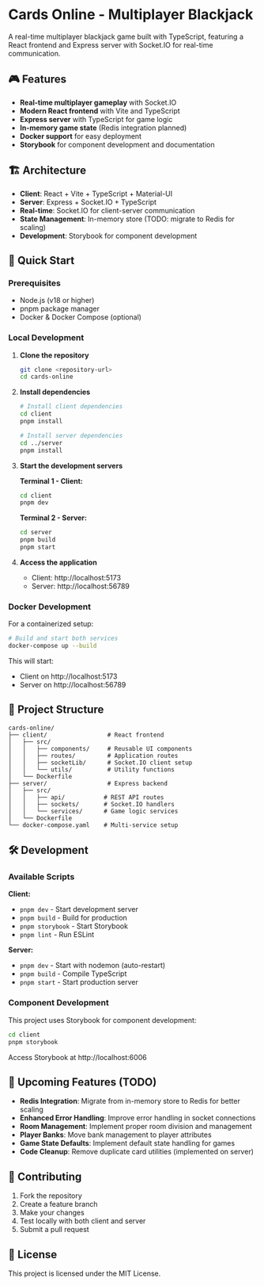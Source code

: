 # Cards Online - Multiplayer Blackjack

A real-time multiplayer blackjack game built with TypeScript, featuring a React frontend and Express server with Socket.IO for real-time communication.

## 🎮 Features

- **Real-time multiplayer gameplay** with Socket.IO
- **Modern React frontend** with Vite and TypeScript
- **Express server** with TypeScript for game logic
- **In-memory game state** (Redis integration planned)
- **Docker support** for easy deployment
- **Storybook** for component development and documentation

## 🏗️ Architecture

- **Client**: React + Vite + TypeScript + Material-UI
- **Server**: Express + Socket.IO + TypeScript
- **Real-time**: Socket.IO for client-server communication
- **State Management**: In-memory store (TODO: migrate to Redis for scaling)
- **Development**: Storybook for component development

## 🚀 Quick Start

### Prerequisites
- Node.js (v18 or higher)
- pnpm package manager
- Docker & Docker Compose (optional)

### Local Development

1. **Clone the repository**
   ```bash
   git clone <repository-url>
   cd cards-online
   ```

2. **Install dependencies**
   ```bash
   # Install client dependencies
   cd client
   pnpm install

   # Install server dependencies
   cd ../server
   pnpm install
   ```

3. **Start the development servers**
   
   **Terminal 1 - Client:**
   ```bash
   cd client
   pnpm dev
   ```
   
   **Terminal 2 - Server:**
   ```bash
   cd server
   pnpm build
   pnpm start
   ```

4. **Access the application**
   - Client: http://localhost:5173
   - Server: http://localhost:56789

### Docker Development

For a containerized setup:

```bash
# Build and start both services
docker-compose up --build

```

This will start:
- Client on http://localhost:5173
- Server on http://localhost:56789

## 📁 Project Structure

```
cards-online/
├── client/                 # React frontend
│   ├── src/
│   │   ├── components/     # Reusable UI components
│   │   ├── routes/         # Application routes
│   │   ├── socketLib/      # Socket.IO client setup
│   │   └── utils/          # Utility functions
│   └── Dockerfile
├── server/                 # Express backend
│   ├── src/
│   │   ├── api/           # REST API routes
│   │   ├── sockets/       # Socket.IO handlers
│   │   └── services/      # Game logic services
│   └── Dockerfile
└── docker-compose.yaml    # Multi-service setup
```

## 🛠️ Development

### Available Scripts

**Client:**
- `pnpm dev` - Start development server
- `pnpm build` - Build for production
- `pnpm storybook` - Start Storybook
- `pnpm lint` - Run ESLint

**Server:**
- `pnpm dev` - Start with nodemon (auto-restart)
- `pnpm build` - Compile TypeScript
- `pnpm start` - Start production server

### Component Development

This project uses Storybook for component development:

```bash
cd client
pnpm storybook
```

Access Storybook at http://localhost:6006

## 🔮 Upcoming Features (TODO)

- **Redis Integration**: Migrate from in-memory store to Redis for better scaling
- **Enhanced Error Handling**: Improve error handling in socket connections
- **Room Management**: Implement proper room division and management
- **Player Banks**: Move bank management to player attributes
- **Game State Defaults**: Implement default state handling for games
- **Code Cleanup**: Remove duplicate card utilities (implemented on server)

## 🤝 Contributing

1. Fork the repository
2. Create a feature branch
3. Make your changes
4. Test locally with both client and server
5. Submit a pull request

## 📝 License

This project is licensed under the MIT License.
